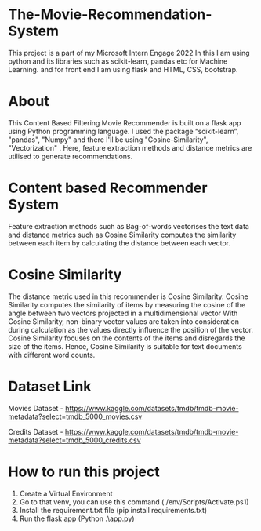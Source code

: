 # The-Movie-Recommendation-System
This project is a part of my Microsoft Intern Engage 2022
In this I am using python and its libraries such as scikit-learn, pandas etc for Machine Learning.
and for front end I am using flask and HTML, CSS, bootstrap.

# About
This Content Based Filtering Movie Recommender is built on a flask app using Python programming language.
I used the package “scikit-learn”, "pandas", "Numpy" and there I'll be using "Cosine-Similarity", "Vectorization" .
Here, feature extraction methods and distance metrics are utilised to generate recommendations.

# Content based Recommender System
Feature extraction methods such as Bag-of-words vectorises the text data and distance metrics such as
Cosine Similarity computes the similarity between each item by calculating the distance between each vector.

# Cosine Similarity

The distance metric used in this recommender is Cosine Similarity. Cosine Similarity computes the similarity
of items by measuring the cosine of the angle between two vectors projected in a multidimensional vector
With Cosine Similarity, non-binary vector values are taken into consideration during calculation as the values directly
influence the position of the vector. Cosine Similarity focuses on the contents of the items and disregards the size
of the items. Hence, Cosine Similarity is suitable for text documents with different word counts.

# Dataset Link
Movies Dataset - https://www.kaggle.com/datasets/tmdb/tmdb-movie-metadata?select=tmdb_5000_movies.csv

Credits Dataset - https://www.kaggle.com/datasets/tmdb/tmdb-movie-metadata?select=tmdb_5000_credits.csv

# How to run this project
1. Create a Virtual Environment 
2. Go to that venv, you can use this command (./env/Scripts/Activate.ps1)
3. Install the requirement.txt file (pip install requirements.txt)
4. Run the flask app (Python .\app.py)
